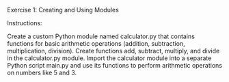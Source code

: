 Exercise 1: Creating and Using Modules

Instructions:

Create a custom Python module named calculator.py that contains functions for basic arithmetic operations (addition, subtraction, multiplication, division).
Create functions add, subtract, multiply, and divide in the calculator.py module.
Import the calculator module into a separate Python script main.py and use its functions to perform arithmetic operations on numbers like 5 and 3.






